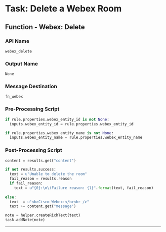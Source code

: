 <!--
    DO NOT MANUALLY EDIT THIS FILE
    THIS FILE IS AUTOMATICALLY GENERATED WITH resilient-sdk codegen
-->

# Task: Delete a Webex Room

## Function - Webex: Delete

### API Name
`webex_delete`

### Output Name
`None`

### Message Destination
`fn_webex`

### Pre-Processing Script
```python
if rule.properties.webex_entity_id is not None:
  inputs.webex_entity_id = rule.properties.webex_entity_id

if rule.properties.webex_entity_name is not None:
  inputs.webex_entity_name = rule.properties.webex_entity_name
```

### Post-Processing Script
```python
content = results.get("content")

if not results.success:
  text = u"Unable to delete the room"
  fail_reason = results.reason
  if fail_reason:
    text = u"{0}:\n\tFailure reason: {1}".format(text, fail_reason)
    
else:
  text  = u"<b>Cisco Webex:</b><br />"
  text += content.get("message")

note = helper.createRichText(text)
task.addNote(note)
```

---

